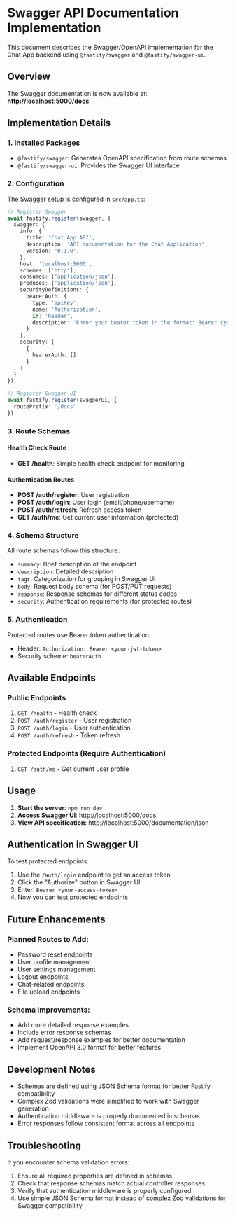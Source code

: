 # Swagger API Documentation Implementation

This document describes the Swagger/OpenAPI implementation for the Chat App backend using `@fastify/swagger` and `@fastify/swagger-ui`.

## Overview

The Swagger documentation is now available at: **http://localhost:5000/docs**

## Implementation Details

### 1. Installed Packages
- `@fastify/swagger`: Generates OpenAPI specification from route schemas
- `@fastify/swagger-ui`: Provides the Swagger UI interface

### 2. Configuration

The Swagger setup is configured in `src/app.ts`:

```typescript
// Register Swagger
await fastify.register(swagger, {
  swagger: {
    info: {
      title: 'Chat App API',
      description: 'API documentation for the Chat Application',
      version: '0.1.0',
    },
    host: 'localhost:5000',
    schemes: ['http'],
    consumes: ['application/json'],
    produces: ['application/json'],
    securityDefinitions: {
      bearerAuth: {
        type: 'apiKey',
        name: 'Authorization',
        in: 'header',
        description: 'Enter your bearer token in the format: Bearer {your-token}'
      }
    },
    security: [
      {
        bearerAuth: []
      }
    ]
  }
})

// Register Swagger UI
await fastify.register(swaggerUi, {
  routePrefix: '/docs'
})
```

### 3. Route Schemas

#### Health Check Route
- **GET /health**: Simple health check endpoint for monitoring

#### Authentication Routes
- **POST /auth/register**: User registration
- **POST /auth/login**: User login (email/phone/username)
- **POST /auth/refresh**: Refresh access token
- **GET /auth/me**: Get current user information (protected)

### 4. Schema Structure

All route schemas follow this structure:
- `summary`: Brief description of the endpoint
- `description`: Detailed description
- `tags`: Categorization for grouping in Swagger UI
- `body`: Request body schema (for POST/PUT requests)
- `response`: Response schemas for different status codes
- `security`: Authentication requirements (for protected routes)

### 5. Authentication

Protected routes use Bearer token authentication:
- Header: `Authorization: Bearer <your-jwt-token>`
- Security scheme: `bearerAuth`

## Available Endpoints

### Public Endpoints
1. `GET /health` - Health check
2. `POST /auth/register` - User registration
3. `POST /auth/login` - User authentication
4. `POST /auth/refresh` - Token refresh

### Protected Endpoints (Require Authentication)
1. `GET /auth/me` - Get current user profile

## Usage

1. **Start the server**: `npm run dev`
2. **Access Swagger UI**: http://localhost:5000/docs
3. **View API specification**: http://localhost:5000/documentation/json

## Authentication in Swagger UI

To test protected endpoints:
1. Use the `/auth/login` endpoint to get an access token
2. Click the "Authorize" button in Swagger UI
3. Enter: `Bearer <your-access-token>`
4. Now you can test protected endpoints

## Future Enhancements

### Planned Routes to Add:
- Password reset endpoints
- User profile management
- User settings management
- Logout endpoints
- Chat-related endpoints
- File upload endpoints

### Schema Improvements:
- Add more detailed response examples
- Include error response schemas
- Add request/response examples for better documentation
- Implement OpenAPI 3.0 format for better features

## Development Notes

- Schemas are defined using JSON Schema format for better Fastify compatibility
- Complex Zod validations were simplified to work with Swagger generation
- Authentication middleware is properly documented in schemas
- Error responses follow consistent format across all endpoints

## Troubleshooting

If you encounter schema validation errors:
1. Ensure all required properties are defined in schemas
2. Check that response schemas match actual controller responses
3. Verify that authentication middleware is properly configured
4. Use simple JSON Schema format instead of complex Zod validations for Swagger compatibility
